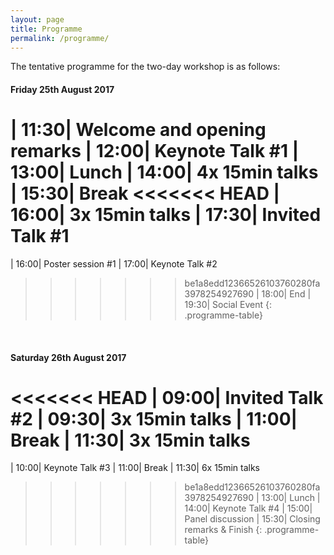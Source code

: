 ```yaml
---
layout: page
title: Programme
permalink: /programme/
---
```


The tentative programme for the two-day workshop is as follows:

#### Friday 25th August 2017

| 11:30|  Welcome and opening remarks
| 12:00|  Keynote Talk #1
| 13:00|  Lunch
| 14:00|  4x 15min talks
| 15:30|  Break
<<<<<<< HEAD
| 16:00|  3x 15min talks
| 17:30|  Invited Talk #1
=======
| 16:00|  Poster session #1
| 17:00|  Keynote Talk #2
>>>>>>> be1a8edd12366526103760280fa3978254927690
| 18:00|  End
| 19:30|  Social Event
{: .programme-table}  

<br/>

#### Saturday 26th August 2017

<<<<<<< HEAD
| 09:00| Invited Talk #2
| 09:30| 3x 15min talks
| 11:00| Break
| 11:30| 3x 15min talks
=======
| 10:00| Keynote Talk #3
| 11:00| Break
| 11:30| 6x 15min talks
>>>>>>> be1a8edd12366526103760280fa3978254927690
| 13:00| Lunch
| 14:00| Keynote Talk #4
| 15:00| Panel discussion
| 15:30| Closing remarks & Finish
{: .programme-table}  
